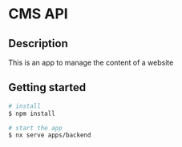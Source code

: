 # CMS API

## Description

This is an app to manage the content of a website

## Getting started

```bash
# install
$ npm install

# start the app
$ nx serve apps/backend

```
